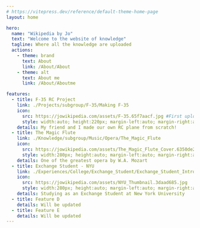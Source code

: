 ```yaml
---
# https://vitepress.dev/reference/default-theme-home-page
layout: home

hero:
  name: "Wikipedia by Jo"
  text: "Welcome to the website of knowledge"
  tagline: Where all the knowledge are uploaded
  actions:
    - theme: brand
      text: About
      link: /About/About
    - theme: alt
      text: About me
      link: /About/Aboutme

features:
  - title: F-35 RC Project
    link: ./Projects/subgroup/F-35/Making F-35
    icon:
      src: https://jowikipedia.com/assets/F-35.65f7aacf.jpg #First upload in different page, and then pull it from that page. First step is to npm run docs build and preview it.
      style: width:auto; height:220px; margin-left:auto; margin-right:auto; #margin-bottom:30px;
    details: My friend and I made our own RC plane from scratch!
  - title: The Magic Flute
    link: ./Knowledge/subgroup/Music/Opera/The_Magic_Flute
    icon: 
      src: https://jowikipedia.com/assets/The_Magic_Flute_Cover.6350de21.jpg
      style: width:280px; height:auto; margin-left:auto; margin-right:auto;
    details: One of the greatest opera by W.A. Mozart
  - title: Exchange Student - NYU
    link: ./Experiences/College/Exchange_Student/Exchange_Student_Intro
    icon: 
      src: https://jowikipedia.com/assets/NYU_Thumbnail.3daad685.jpg
      style: width:280px; height:auto; margin-left:auto; margin-right:auto;  
    details: Studying as an Exchange Student at New York University
  - title: Feature D
    details: Will be updated
  - title: Feature E 
    details: Will be updated
---
```


